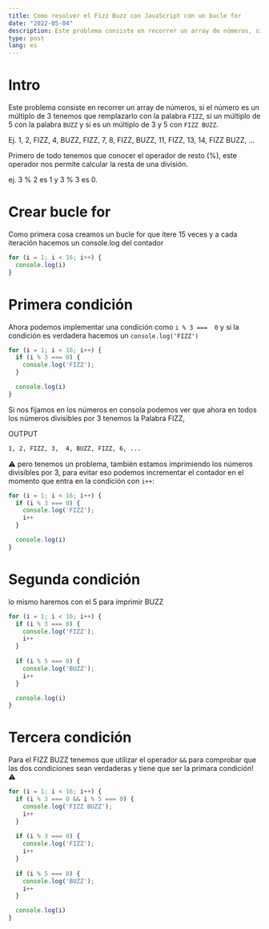 ```yaml
---
title: Como resolver el Fizz Buzz con JavaScript con un bucle for
date: "2022-05-04"
description: Este problema consiste en recorrer un array de números, si el número es un múltiplo de 3 tenemos que remplazarlo con la palabra `FIZZ`, si un múltiplo de 5 con la palabra `BUZZ` y si es un múltiplo de 3 y 5 con `FIZZ BUZZ`.
type: post
lang: es
---
```


# Intro

Este problema consiste en recorrer un array de números, si el número es un múltiplo de 3 tenemos que remplazarlo con la palabra `FIZZ`, si un múltiplo de 5 con la palabra `BUZZ` y si es un múltiplo de 3 y 5 con `FIZZ BUZZ`.

Ej. 1, 2, FIZZ, 4, BUZZ, FIZZ, 7, 8, FIZZ, BUZZ, 11, FIZZ, 13, 14, FIZZ BUZZ, ... 

Primero de todo tenemos que conocer el operador de resto (%), este operador nos permite calcular la resta de una división. 

ej. 3 % 2 es 1 y 3 % 3 es 0.

# Crear bucle for

Como primera cosa creamos un bucle for que itere 15 veces y a cada iteración hacemos un console.log del contador

```js
for (i = 1; i < 16; i++) {
  console.log(i)
}
```

# Primera condición

Ahora podemos implementar una condición como `i % 3 ===  0` y si la condición es verdadera hacemos un `console.log('FIZZ')` 

```js
for (i = 1; i < 16; i++) {
  if (i % 3 === 0) {
    console.log('FIZZ');
  }

  console.log(i)
}
```

Si nos fijamos en los números en consola podemos ver que ahora en todos los números divisibles por 3 tenemos la Palabra FIZZ, 

OUTPUT

```sh
1, 2, FIZZ, 3,  4, BUZZ, FIZZ, 6, ...
```

⚠️ pero tenemos un problema, también estamos imprimiendo los números divisibles por 3, para evitar eso podemos incrementar el contador en el momento que entra en la condición con `i++`:

```js
for (i = 1; i < 16; i++) {
  if (i % 3 === 0) {
    console.log('FIZZ');
    i++
  }

  console.log(i)
}
```

# Segunda condición

lo mismo haremos con el 5 para imprimir BUZZ

```js
for (i = 1; i < 16; i++) {
  if (i % 3 === 0) {
    console.log('FIZZ');
    i++
  }
  
  if (i % 5 === 0) {
    console.log('BUZZ');
    i++
  }

  console.log(i)
}
```

# Tercera condición

Para el FIZZ BUZZ tenemos que utilizar el operador `&&` para comprobar que las dos condiciones sean verdaderas y tiene que ser la primara condición! ⚠️

```js
for (i = 1; i < 16; i++) {
  if (i % 3 === 0 && i % 5 === 0) {
    console.log('FIZZ BUZZ');
    i++
  }
  
  if (i % 3 === 0) {
    console.log('FIZZ');
    i++
  }
  
  if (i % 5 === 0) {
    console.log('BUZZ');
    i++
  }

  console.log(i)
}
```
